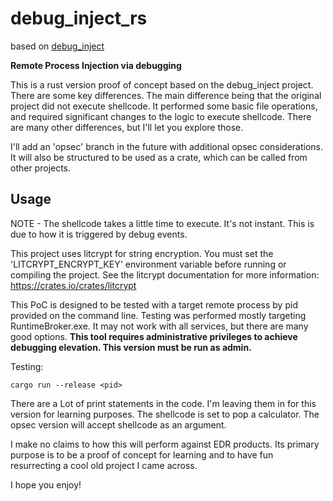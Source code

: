 # debug_inject_rs

based on [debug_inject](https://github.com/conix-security/debug_inject)

**Remote Process Injection via debugging**

This is a rust version proof of concept based on the debug_inject project. There are some key differences. The main difference being that the original project did not execute shellcode. It performed some basic file operations, and required significant changes to the logic to execute shellcode. There are many other differences, but I'll let you explore those.

I'll add an 'opsec' branch in the future with additional opsec considerations. It will also be structured to be used as a crate, which can be called from other projects.

## Usage

NOTE - The shellcode takes a little time to execute. It's not instant. This is due to how it is triggered by debug events. 

This project uses litcrypt for string encryption. You must set the 'LITCRYPT_ENCRYPT_KEY' environment variable before running or compiling the project. See the litcrypt documentation for more information: https://crates.io/crates/litcrypt


This PoC is designed to be tested with a target remote process by pid provided on the command line. Testing was performed mostly targeting RuntimeBroker.exe. It may not work with all services, but there are many good options. **This tool requires administrative privileges to achieve debugging elevation. This version must be run as admin.**

Testing:

```
cargo run --release <pid>
```

There are a Lot of print statements in the code. I'm leaving them in for this version for learning purposes. The shellcode is set to pop a calculator. The opsec version will accept shellcode as an argument.

I make no claims to how this will perform against EDR products. Its primary purpose is to be a proof of concept for learning and to have fun resurrecting a cool old project I came across.

I hope you enjoy!





